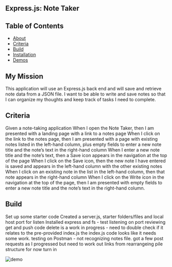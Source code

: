 ## Express.js: Note Taker

  ## Table of Contents
  * [About](#about)
  * [Criteria](#criteria)
  * [Build](#build)
  * [Installation](#installation)
  * [Demos](#demos)

## My Mission

This application will use an Express.js back end and will save and retrieve note data from a JSON file.
I want to be able to write and save notes so that I can organize my thoughts and keep track of tasks I need to complete.

## Criteria

Given a note-taking application
When I open the Note Taker, then I am presented with a landing page with a link to a notes page
When I click on the link to the notes page, then I am presented with a page with existing notes listed in the left-hand column, 
plus empty fields to enter a new note title and the note’s text in the right-hand column
When I enter a new note title and the note’s text, then a Save icon appears in the navigation at the top of the page
When I click on the Save icon, then the new note I have entered is saved and appears in the left-hand 
column with the other existing notes
When I click on an existing note in the list in the left-hand column, then that note appears in the right-hand column
When I click on the Write icon in the navigation at the top of the page, then I am presented with empty fields to enter a new note title and the 
note’s text in the right-hand column.

## Build

Set up some starter code
Created a server.js, starter folders/files and local host port for listen
Installed express and fs - test listening on port
reviewing get and push code
delete is a work in progress - need to double check if it relates to the pre-provided index.js
the index.js code looks like it needs some work.
testing on Postman - not recognizing notes file.
got a few post requests as I progressed but need to work out links from rearrangeing pile structure
for now turn in



![demo](./assets)